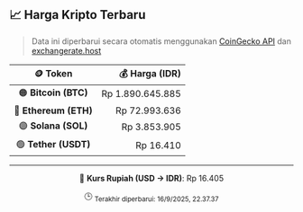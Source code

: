 

<!-- HARGA_KRIPTO -->
## 📈 Harga Kripto Terbaru

> Data ini diperbarui secara otomatis menggunakan [CoinGecko API](https://www.coingecko.com/) dan [exchangerate.host](https://exchangerate.host/)

<div align="center">

| 🪙 Token | 💰 Harga (IDR) |
|:------:|---------------:|
| 🟠 **Bitcoin (BTC)**   | Rp 1.890.645.885 |
| 🔵 **Ethereum (ETH)**  | Rp 72.993.636 |
| 🟣 **Solana (SOL)**    | Rp 3.853.905 |
| 🟢 **Tether (USDT)**   | Rp 16.410 |

---

💱 **Kurs Rupiah (USD → IDR)**: Rp 16.405

🕒 <sub>Terakhir diperbarui: 16/9/2025, 22.37.37</sub>

</div>
<!-- /HARGA_KRIPTO -->
